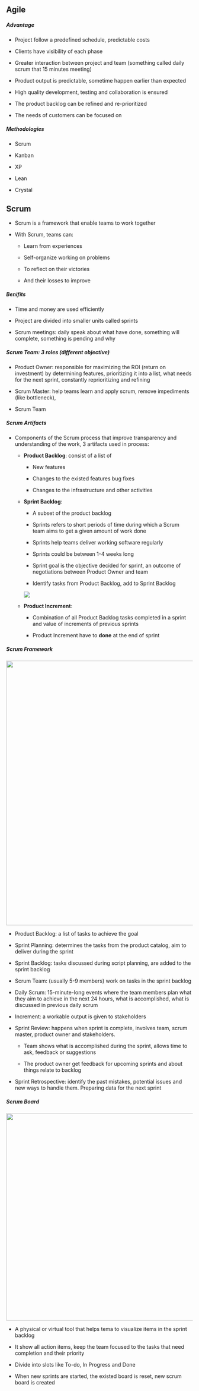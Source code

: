 ## Agile

##### Advantage

- Project follow a predefined schedule, predictable costs

- Clients have visibility of each phase 

- Greater interaction between project and team (something called daily scrum that 15 minutes meeting)

- Product output is predictable, sometime happen earlier than expected 

- High quality development, testing and collaboration is ensured

- The product backlog can be refined and re-prioritized

- The needs of customers can be focused on



##### Methodologies

- Scrum

- Kanban

- XP

- Lean

- Crystal



## Scrum

- Scrum is a framework that enable teams to work together

- With Scrum, teams can:
  
  - Learn from experiences
  
  - Self-organize working on problems
  
  - To reflect on their victories
  
  - And their losses to improve

##### Benifits

- Time and money are used efficiently

- Project are divided into smaller units called sprints

- Scrum meetings: daily speak about what have done, something will complete, something is pending and why

##### Scrum Team: 3 roles (different objective)

- Product Owner: responsible for maximizing the ROI (return on investment) by determining features, prioritizing it into a list, what needs for the next sprint, constantly reprioritizing and refining

- Scrum Master: help teams learn and apply scrum, remove impediments (like bottleneck), 

- Scrum Team

##### Scrum Artifacts

- Components of the Scrum process that improve transparency and understanding of the work, 3 artifacts used in process:
  
  - **Product Backlog**: consist of a list of
    
    - New features
    
    - Changes to the existed features bug fixes
    
    - Changes to the infrastructure and other activities
  
  - **Sprint Backlog**: 
    
    - A subset of the product backlog
    
    - Sprints refers to short periods of time during which a Scrum team aims to get a given amount of work done
    
    - Sprints help teams deliver working software regularly
    
    - Sprints could be between 1-4 weeks long
    
    - Sprint goal is the objective decided for sprint, an outcome of negotiations between Product Owner and team
    
    - Identify tasks from Product Backlog, add to Sprint Backlog
    
    ![](E:\Scrum\SprintBacklog.png)
  
  - **Product Increment**:
    
    - Combination of all Product Backlog tasks completed in a sprint and value of increments of previous sprints
    
    - Product Increment have to **done** at the end of sprint

##### Scrum Framework

<img src="file:///E:/Scrum/scrum-framework.png" title="" alt="" width="712">

- Product Backlog: a list of tasks to achieve  the goal

- Sprint Planning: determines the tasks from the product catalog, aim to deliver during the sprint

- Sprint Backlog: tasks discussed during script planning, are added to the sprint backlog

- Scrum Team: (usually 5-9 members) work on tasks in the sprint backlog

- Daily Scrum: 15-minute-long events where the team members plan what they aim to achieve in the next 24 hours, what is accomplished, what is discussed in previous daily scrum

- Increment: a workable output is given to stakeholders

- Sprint Review: happens when sprint is complete, involves team, scrum master, product owner and stakeholders. 
  
  - Team shows what is accomplished during the sprint, allows time to ask, feedback or suggestions
  
  - The product owner get feedback for upcoming sprints and about things relate to backlog

- Sprint Retrospective: identify the past mistakes, potential issues and new ways to handle them. Preparing data for the next sprint

##### Scrum Board

<img src="file:///E:/Scrum/scrum_board.webp" title="" alt="" width="558">

- A  physical or virtual tool that helps tema to visualize items in the sprint backlog 

- It show all action items, keep the team focused to the tasks that need completion and their priority

- Divide into slots like To-do, In Progress and Done

- When new sprints are started, the existed board is reset, new scrum board is created
